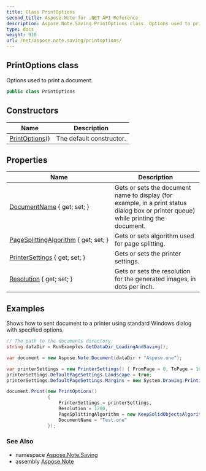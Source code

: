 ```yaml
---
title: Class PrintOptions
second_title: Aspose.Note for .NET API Reference
description: Aspose.Note.Saving.PrintOptions class. Options used to print a document
type: docs
weight: 910
url: /net/aspose.note.saving/printoptions/
---
```

## PrintOptions class

Options used to print a document.

```csharp
public class PrintOptions
```

## Constructors

| Name | Description |
| --- | --- |
| [PrintOptions](printoptions/)() | The default constructor. |

## Properties

| Name | Description |
| --- | --- |
| [DocumentName](../../aspose.note.saving/printoptions/documentname/) { get; set; } | Gets or sets the document name to display (for example, in a print status dialog box or printer queue) while printing the document. |
| [PageSplittingAlgorithm](../../aspose.note.saving/printoptions/pagesplittingalgorithm/) { get; set; } | Gets or sets algorithm used for page splitting. |
| [PrinterSettings](../../aspose.note.saving/printoptions/printersettings/) { get; set; } | Gets or sets the printer settings. |
| [Resolution](../../aspose.note.saving/printoptions/resolution/) { get; set; } | Gets or sets the resolution for the generated images, in dots per inch. |

## Examples

Shows how to sent document to a printer using standard Windows dialog with specified options.

```csharp
// The path to the documents directory.
string dataDir = RunExamples.GetDataDir_LoadingAndSaving();

var document = new Aspose.Note.Document(dataDir + "Aspose.one");

var printerSettings = new PrinterSettings() { FromPage = 0, ToPage = 10 };
printerSettings.DefaultPageSettings.Landscape = true;
printerSettings.DefaultPageSettings.Margins = new System.Drawing.Printing.Margins(50, 50, 150, 50);

document.Print(new PrintOptions()
               {
                   PrinterSettings = printerSettings,
                   Resolution = 1200,
                   PageSplittingAlgorithm = new KeepSolidObjectsAlgorithm(),
                   DocumentName = "Test.one"
               });
```

### See Also

* namespace [Aspose.Note.Saving](../../aspose.note.saving/)
* assembly [Aspose.Note](../../)


